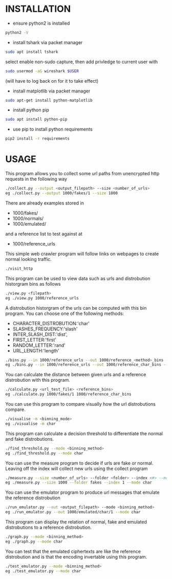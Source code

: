 
# INSTALLATION

- ensure python2 is installed
```bash
python2 -V
```

- install tshark via packet manager
```bash
sudo apt install tshark
```
select enable non-sudo capture, then add privledge to current user with
```bash
sudo usermod -aG wireshark $USER
```
(will have to log back on for it to take effect)

- install matplotlib via packet manager
```bash
sudo apt-get install python-matplotlib
```

- install python pip
```bash
sudo apt install python-pip
```

- use pip to install python requirements
```bash
pip2 install -r requirements
```

# USAGE

This program allows you to collect some url paths from unencrypted http requests in the following way
```bash
./collect.py --output <output_filepath> --size <number_of_urls>
eg ./collect.py --output 1000/fakes/1 --size 1000
```

There are already examples stored in

- 1000/fakes/
- 1000/normals/
- 1000/emulated/

and a reference list to test against at
- 1000/reference_urls


This simple web crawler program will follow links on webpages to create normal looking traffic.
```bash
./visit_http
```


This program can be used to view data such as urls and distrobution historgram bins as follows
```bash
./view.py <filepath>
eg ./view.py 1000/reference_urls
```


A distrobution historgram of the urls can be computed with this bin program. You can choose one of the following methods:
  - CHARACTER_DISTROBUTION:'char'
  - SLASHES_FREQUENCY:'slash'
  - INTER_SLASH_DIST:'dist',
  - FIRST_LETTER:'first'
  - RANDOM_LETTER:'rand'
  - URL_LENGTH:'length'

```bash
./bins.py --in 1000/reference_urls --out 1000/reference_<method>_bins --mode <method>
eg ./bins.py --in 1000/reference_urls --out 1000/reference_char_bins --mode char
```


You can calculate the distance between given urls and a reference distrobution with this program.
```bash
./calculate.py <url_test_file> <reference_bins>
eg ./calculate.py 1000/fakes/1 1000/reference_char_bins
```


You can use this program to compare visually how the url distrobutions compare.
```bash
./visualise -m <binning_mode>
eg ./visualise -m char
```


This program can calculate a decision threshold to differentiate the normal and fake distrobutions.
```bash
./find_threshold.py --mode <binning_method>
eg ./find_threshold.py --mode char
```


You can use the measure program to decide if urls are fake or normal. Leaving off the index will collect new urls using the collect program
```bash
./measure.py --size <number_of_urls> --folder <folder> --index <#> --mode <binning_method>
eg ./measure.py --size 1000 --folder fakes --index 1 --mode char
```


You can use the emulator program to produce url messages that emulate the reference distrobution
```bash
./run_emulator.py --out <output_filepath> --mode <binning_method>
eg ./run_emulator.py --out 1000/emulated/char/1 --mode char
```


This program can display the relation of normal, fake and emulated distrobutions to a reference distrobution.
```bash
./graph.py --mode <binning_method>
eg ./graph.py --mode char
```


You can test that the emulated ciphertexts are like the reference distrobution  and is that the encoding invertable using this program.
```bash
./test_emulator.py --mode <binning_method>
eg ./test_emulator.py --mode char
```

